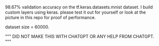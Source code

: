 98.67% validation accuracy on the tf.keras.datasets.mnist dataset. I build custom layers using keras. please test it out for yourself or look at the picture in this repo for proof of performance. 

dataset size = 60000.

"""
DID NOT MAKE THIS WITH CHATGPT OR ANY HELP FROM CHATGPT.
"""
